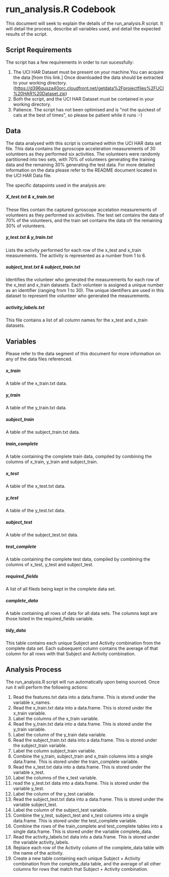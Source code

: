 run_analysis.R Codebook
========================

This document will seek to explain the details of the run_analysis.R script. It will detail the process, describe all variables used, and detail the expected results of the script.

Script Requirements
--------------------

The script has a few requirements in order to run sucessfully:

1. The UCI HAR Dataset must be present on your machine.You can acquire the data [from this link.] Once downloaded the data should be extracted to your working directory.(https://d396qusza40orc.cloudfront.net/getdata%2Fprojectfiles%2FUCI%20HAR%20Dataset.zip)
2. Both the script, and the UCI HAR Dataset must be contained in your working directory.
3. Patience. The script has not been optimised and is "not the quickest of cats at the best of times", so please be patient while it runs :-)

Data
-----

The data analysed with this script is contained within the UCI HAR data set file. This data contains the gyroscope acceleration measurements of 30 volunteers as they performed six
activities. The volunteers were randomly partitioned into two sets, with 70% of volunteers generating the training data and the remaining 30% generating the test data. For more
detailed information on the data please refer to the README document located in the UCI HAR Data file.

The specific datapoints used in the analysis are:

##### X_test.txt & x_train.txt

These files contain the captured gyroscope accelation measurements of volunteers as they performed six activities. The test set contains the data of 70% of the volunteers, and the 
train set contains the data ofr the remaining 30% of volunteers.

##### y_test.txt & y_train.txt

Lists the activity performed for each row of the x_test and x_train measurements. The activity is represented as a number from 1 to 6.

##### subject_test.txt & subject_train.txt

Identifies the volunteer who generated the measurements for each row of the x_test and x_train datasets. Each volunteer is assigned a unique number as an identifier (ranging from 1 to 30).
The unique identifiers are used in this dataset to represent the volunteer who generated the measurements.

##### activity_labels.txt

This file contains a list of all column names for the x_test and x_train datasets.


Variables
---------------

Please refer to the data segment of this document for more information on any of the data files referenced.

##### x_train

A table of the x_train.txt data.

##### y_train

A table of the y_train.txt data.

##### subject_train

A table of the subject_train.txt data.

##### train_complete

A table containing the complete train data, compiled by combining the columns of x_train, y_train and subject_train.

##### x_test

A table of the x_test.txt data.

##### y_test

A table of the y_test.txt data.

##### subject_test

A table of the subject_test.txt data.

##### test_complete

A table containing the complete test data, compiled by combining the columns of x_test, y_test and subject_test.

##### required_fields

A list of all fileds being kept in the complete data set.

##### complete_data

A table containing all rows of data for all data sets. The columns kept are those listed in the required_fields variable. 

##### tidy_data

This table contains each unique Subject and Activity combination from the complete data set. Each subsequent column contains the average of that column for all rows with that Subject and 
Activity combination.


Analysis Process
-----------------

The run_analysis.R script will run automatically upon being sourced. Once run it will perform the following actions:

1. Read the features.txt data into a data.frame. This is stored under the variable x_names.
2. Read the x_train.txt data into a data.frame. This is stored under the x_train variable.
3. Label the columns of the x_train variable.
4. Read the y_train.txt data into a data.frame. This is stored under the y_train variable. 
5. Label the column of the y_train data variable. 
6. Read the subject_train.txt data into a data.frame. This is stored under the subject_train variable. 
7. Label the column subject_train variable. 
8. Combine the y_train, subject_train and x_train columns into a single data.frame. This is stored under the train_complete variable.
9. Read the x_test.txt data into a data.frame. This is stored under the variable x_test.
10. Label the columns of the x_test variable. 
11. read the y_test.txt data into a data.frame. This is stored under the variable y_test.
12. Label the column of the y_test cariable. 
13. Read the subject_test.txt data into a data.frame. This is stored under the variable subject_test.
14. Label the column of the subject_test variable. 
15. Combine the y_test, subject_test and x_test columns into a single data.frame. This is stored under the test_complete variable. 
16. Combine the rows of the train_complete and test_complete tables into a single data.frame. This is stored under the variable complete_data.
17. Read the activity_labels.txt data into a data.frame. This is stored under the variable activity_labels.
18. Replace each row of the Activity column of the complete_data table with the name of the activity. 
19. Create a new table containing each unique Subject + Activity combination from the complete_data table, and the average of all other columns for rows that match that Subject + Activity combination.
